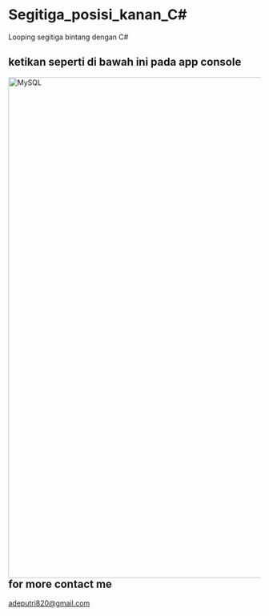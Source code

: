 # Segitiga_posisi_kanan_C#

Looping segitiga bintang dengan C#

## ketikan seperti di bawah ini pada app console
<img align="left" alt="MySQL" width="1000px" src="https://user-images.githubusercontent.com/72086431/200180071-1cffe035-9f9e-4107-a747-45f755ce69b9.png" style="padding-right:10px;" />

    
    
    
    
    
## for more contact me
adeputri820@gmail.com

